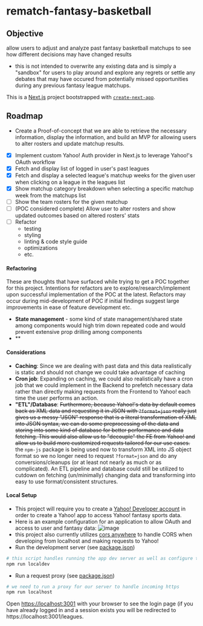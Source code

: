 # rematch-fantasy-basketball
## Objective
allow users to adjust and analyze past fantasy basketball matchups to see how different decisions may have changed results
- this is not intended to overwrite any existing data and is simply a "sandbox" for users to play around and explore any regrets or settle any debates that may have occured from potentially missed opportunities during any previous fantasy league matchups.

This is a [Next.js](https://nextjs.org/) project bootstrapped with [`create-next-app`](https://github.com/vercel/next.js/tree/canary/packages/create-next-app).
## Roadmap
- Create a Proof-of-concept that we are able to retrieve the necessary information, display the information, and build an MVP for allowing users to alter rosters and update matchup results.
- [x] Implement custom Yahoo! Auth provider in Next.js to leverage Yahoo!'s OAuth workflow
- [x] Fetch and display list of logged in user's past leagues
- [x] Fetch and display a selected league's matchup weeks for the given user when clicking on a league in the leagues list
- [x] Show matchup category breakdown when selecting a specific matchup week from the matchups list
- [ ] Show the team rosters for the given matchup
- [ ] \(POC considered complete) Allow user to alter rosters and show updated outcomes based on altered rosters' stats
- [ ] Refactor
    - testing
    - styling
    - linting & code style guide
    - optimizations
    - etc.
#### Refactoring
These are thoughts that have surfaced while trying to get a POC together for this project. Intentions for refactors are to explore/research/implement upon successful implementation of the POC at the latest. Refactors may occur during mid-development of POC if initial findings suggest large improvements in ease of feature development etc.
- **State management** - some kind of state management/shared state among components would high trim down repeated code and would prevent extensive prop drilling among components
- **
#### Considerations
- **Caching**: Since we are dealing with past data and this data realistically is static and should not change we could take advantage of caching
- **Cron job**: Expanding on caching, we could also realistically have a cron job that we could implement in the Backend to prefetch necessary data rather than directly making requests from the Frontend to Yahoo! each time the user performs an action.
- **"ETL"/Database**: ~~Furthermore, because Yahoo!'s data by default comes back as XML data and requesting it in JSON with `?format=json` really just gives us a messy "JSON" response that is a literal transformation of XML into JSON syntax, we can do some preprocessing of the data and storing into some kind of database for better performance and data fetching. This would also allow us to "decouple" the FE from Yahoo! and allow us to build more customized requests tailored for our use cases.~~ the `npm-js` package is being used now to transform XML into JS object format so we no longer need to request `?format=json` and do any conversions/cleanups (or at least not nearly as much or as complicated). An ETL pipeline and database could still be utilized to cutdown on fetching (un/minimally) changing data and transforming into easy to use format/consistent structures.
#### Local Setup
- This project will require you to create a [Yahoo! Developer account](https://developer.yahoo.com/) in order to create a Yahoo! app to access Yahoo! fantasy sports data.
- Here is an example configuration for an application to allow OAuth and access to user and fantasy data:
![image](https://github.com/brsong22/rematch-fantasy-basketball/assets/3451710/09cc7d7c-c01b-426e-b83c-1f3330d301a0)
- this project also currently utilizes [cors anywhere](https://cors-anywhere.herokuapp.com/corsdemo) to handle CORS when developing from localhost and making requests to Yahoo!
- Run the development server (see [package.json](package.json))
```bash
# this script handles running the app dev server as well as configure the "Dev mode" Next.js environment variable
npm run localdev
```
- Run a request proxy (see [package.json](package.json))
```bash
# we need to run a proxy for our server to handle incoming https
npm run localhost
```

Open [https://localhost:3001](https://localhost:3001) with your browser to see the login page (if you have already logged in and a session exists you will be redirected to https://localhost:3001/leagues.


